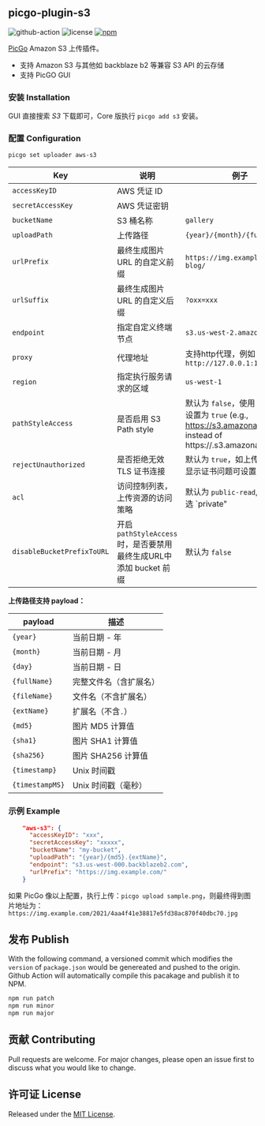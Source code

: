 ## picgo-plugin-s3

![github-action](https://github.com/wayjam/picgo-plugin-s3/workflows/publish/badge.svg)
![license](https://img.shields.io/github/license/wayjam/picgo-plugin-s3)
[![npm](https://img.shields.io/npm/v/picgo-plugin-s3?style=flat)](https://www.npmjs.com/package/picgo-plugin-s3)

[PicGo](https://github.com/PicGo/PicGo-Core) Amazon S3 上传插件。

- 支持 Amazon S3 与其他如 backblaze b2 等兼容 S3 API 的云存储
- 支持 PicGO GUI

### 安装 Installation

GUI 直接搜索 _S3_ 下载即可，Core 版执行 `picgo add s3` 安装。

### 配置 Configuration

```sh
picgo set uploader aws-s3
```

| Key                        | 说明                                               | 例子                                                                                                                                          |
|----------------------------|--------------------------------------------------|---------------------------------------------------------------------------------------------------------------------------------------------|
| `accessKeyID`              | AWS 凭证 ID                                        |                                                                                                                                             |
| `secretAccessKey`          | AWS 凭证密钥                                         |                                                                                                                                             |
| `bucketName`               | S3 桶名称                                           | `gallery`                                                                                                                                   |
| `uploadPath`               | 上传路径                                             | `{year}/{month}/{fullName}`                                                                                                                 |
| `urlPrefix`                | 最终生成图片 URL 的自定义前缀                                | `https://img.example.com/my-blog/`                                                                                                          |
| `urlSuffix`                | 最终生成图片 URL 的自定义后缀                                | `?oxx=xxx`                                                                                                                                  |
| `endpoint`                 | 指定自定义终端节点                                        | `s3.us-west-2.amazonaws.com`                                                                                                                |
| `proxy`                    | 代理地址                                             | 支持http代理，例如 `http://127.0.0.1:1080`                                                                                                         |
| `region`                   | 指定执行服务请求的区域                                      | `us-west-1`                                                                                                                                 |
| `pathStyleAccess`          | 是否启用 S3 Path style                               | 默认为 `false`，使用 minio 请设置为 `true` (e.g., https://s3.amazonaws.com/<bucketName>/<key> instead of https://<bucketName>.s3.amazonaws.com/<key>) |
| `rejectUnauthorized`       | 是否拒绝无效 TLS 证书连接                                  | 默认为 `true`，如上传失败日志显示证书问题可设置为`false`                                                                                                         |
| `acl`                      | 访问控制列表，上传资源的访问策略                                 | 默认为 `public-read`, AWS 可选 `private"                                                                                                         |"public-read"|"public-read-write"|"authenticated-read"|"aws-exec-read"|"bucket-owner-read"|"bucket-owner-full-control`                                     |
| `disableBucketPrefixToURL` | 开启 `pathStyleAccess` 时，是否要禁用最终生成URL中添加 bucket 前缀 | 默认为 `false`                                                                                                                                 |

**上传路径支持 payload：**

| payload      | 描述                   |
| ------------ | ---------------------- |
| `{year}`     | 当前日期 - 年          |
| `{month}`    | 当前日期 - 月          |
| `{day}`      | 当前日期 - 日          |
| `{fullName}` | 完整文件名（含扩展名） |
| `{fileName}` | 文件名（不含扩展名）   |
| `{extName}`  | 扩展名（不含`.`）      |
| `{md5}`      | 图片 MD5 计算值        |
| `{sha1}`     | 图片 SHA1 计算值       |
| `{sha256}`   | 图片 SHA256 计算值     |
| `{timestamp}`   | Unix 时间戳     |
| `{timestampMS}`   | Unix 时间戳（毫秒）     |

### 示例 Example

```json
    "aws-s3": {
      "accessKeyID": "xxx",
      "secretAccessKey": "xxxxx",
      "bucketName": "my-bucket",
      "uploadPath": "{year}/{md5}.{extName}",
      "endpoint": "s3.us-west-000.backblazeb2.com",
      "urlPrefix": "https://img.example.com/"
    }
```

如果 PicGo 像以上配置，执行上传：`picgo upload sample.png`，则最终得到图片地址为：`https://img.example.com/2021/4aa4f41e38817e5fd38ac870f40dbc70.jpg`

## 发布 Publish

With the following command, a versioned commit which modifies the `version` of `package.json` would be genereated and pushed to the origin. Github Action will automatically compile this pacakage and publish it to NPM.

```sh
npm run patch
npm run minor
npm run major
```

## 贡献 Contributing

Pull requests are welcome. For major changes, please open an issue first to discuss what you would like to change.

## 许可证 License

Released under the [MIT License](https://github.com/wayjam/picgo-plugin-s3/blob/master/LICENSE).
